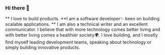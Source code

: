 ### Hi there 👋


** I love to build products. **I am a software developer✨ keen on building scalable applications. ** I am also a technical writer and an excellent communicator. I believe that with more technology comes better living and with better living comes a healthier society🌍. I love building, and I mostly find myself leading development teams, speaking about technology or simply building innovative products.


